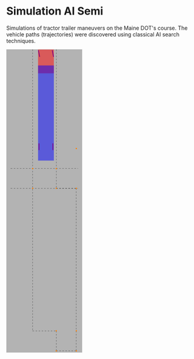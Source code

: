 Simulation AI Semi
==================

Simulations of tractor trailer maneuvers on the Maine DOT's course.
The vehicle paths (trajectories) were discovered using classical AI
search techniques.

![Simulation of a tractor trailer being parallel parked](/parallel-park.gif)
